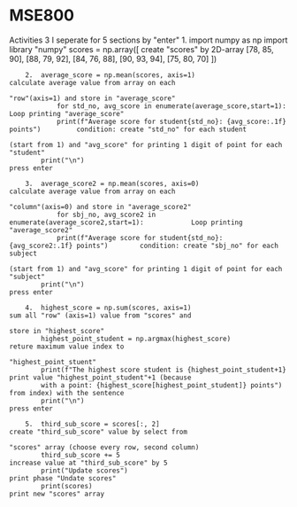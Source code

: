 # MSE800
Activities 3
    I seperate for 5 sections by "enter"
        1.  import numpy as np                                                          import library "numpy"
            scores = np.array([                                                         create "scores" by 2D-array
                    [78, 85, 90],
                    [88, 79, 92],
                    [84, 76, 88],
                    [90, 93, 94],
                    [75, 80, 70]
            ])
        
        2.  average_score = np.mean(scores, axis=1)                                     calculate average value from array on each 
                                                                                        "row"(axis=1) and store in "average_score"
                for std_no, avg_score in enumerate(average_score,start=1):              Loop printing "average_score"                
                print(f"Average score for student{std_no}: {avg_score:.1f} points")         condition: create "std_no" for each student
                                                                                            (start from 1) and "avg_score" for printing 1 digit of point for each "student"
            print("\n")                                                                 press enter

        3.  average_score2 = np.mean(scores, axis=0)                                     calculate average value from array on each 
                                                                                        "column"(axis=0) and store in "average_score2"
                for sbj_no, avg_score2 in enumerate(average_score2,start=1):            Loop printing "average_score2"                
                print(f"Average score for student{std_no}: {avg_score2:.1f} points")        condition: create "sbj_no" for each subject
                                                                                            (start from 1) and "avg_score" for printing 1 digit of point for each "subject"
            print("\n")                                                                 press enter
        
        4.  highest_score = np.sum(scores, axis=1)                                      sum all "row" (axis=1) value from "scores" and 
                                                                                        store in "highest_score"
            highest_point_student = np.argmax(highest_score)                            reture maximum value index to 
                                                                                        "highest_point_stuent"
            print(f"The highest score student is {highest_point_student+1}              print value "highest_point_student"+1 (because
            with a point: {highest_score[highest_point_student]} points")               from index) with the sentence
            print("\n")                                                                 press enter

        5.  third_sub_score = scores[:, 2]                                              create "third_sub_score" value by select from
                                                                                        "scores" array (choose every row, second column)
            third_sub_score += 5                                                        increase value at "third_sub_score" by 5
            print("Update scores")                                                      print phase "Undate scores"
            print(scores)                                                               print new "scores" array